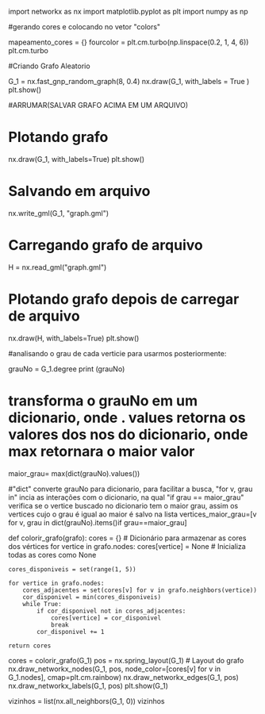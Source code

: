 import networkx as nx
import matplotlib.pyplot as plt
import numpy as np

#gerando cores e colocando no vetor "colors"

mapeamento_cores = {}
fourcolor = plt.cm.turbo(np.linspace(0.2, 1, 4, 6))
plt.cm.turbo

#Criando Grafo Aleatorio

G_1 = nx.fast_gnp_random_graph(8, 0.4)
nx.draw(G_1, with_labels = True )
plt.show()

#ARRUMAR(SALVAR GRAFO ACIMA EM UM ARQUIVO)
# Plotando grafo
nx.draw(G_1, with_labels=True)
plt.show()

# Salvando em arquivo
nx.write_gml(G_1, "graph.gml")

# Carregando grafo de arquivo
H = nx.read_gml("graph.gml")

# Plotando grafo depois de carregar de arquivo
nx.draw(H, with_labels=True)
plt.show()

#analisando o grau de cada verticie para usarmos posteriormente:

grauNo = G_1.degree
print (grauNo)

# transforma o grauNo em um dicionario, onde . values retorna os valores dos nos do dicionario, onde max retornara o maior valor
maior_grau= max(dict(grauNo).values())

#"dict" converte grauNo para dicionario, para facilitar a busca, "for v, grau in" incia as interações com o dicionario, na qual "if grau == maior_grau" verifica se o vertice buscado no dicionario tem o maior grau, assim os vertices cujo o grau é igual ao maior é salvo na lista
vertices_maior_grau=[v for v, grau in dict(grauNo).items()if grau==maior_grau]

def colorir_grafo(grafo):
    cores = {}  # Dicionário para armazenar as cores dos vértices
    for vertice in grafo.nodes:
        cores[vertice] = None  # Inicializa todas as cores como None

    cores_disponiveis = set(range(1, 5))

    for vertice in grafo.nodes:
        cores_adjacentes = set(cores[v] for v in grafo.neighbors(vertice))
        cor_disponivel = min(cores_disponiveis)
        while True:
            if cor_disponivel not in cores_adjacentes:
                cores[vertice] = cor_disponivel
                break
            cor_disponivel += 1

    return cores

cores = colorir_grafo(G_1)
pos = nx.spring_layout(G_1)  # Layout do grafo
nx.draw_networkx_nodes(G_1, pos, node_color=[cores[v] for v in G_1.nodes], cmap=plt.cm.rainbow)
nx.draw_networkx_edges(G_1, pos)
nx.draw_networkx_labels(G_1, pos)
plt.show(G_1)

vizinhos = list(nx.all_neighbors(G_1, 0))
vizinhos
